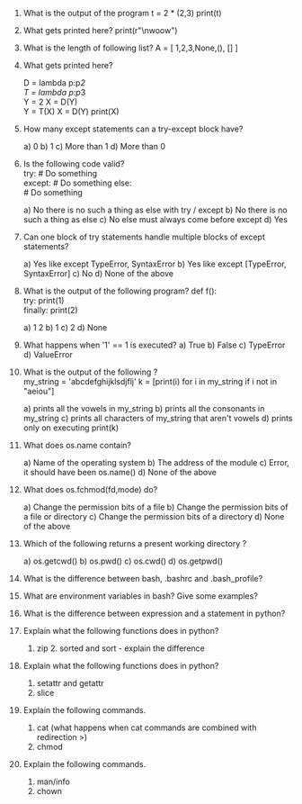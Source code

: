 1. What is the output of the program 
	t = 2 * (2,3)
	print(t)

2. What gets printed here? 
	print(r"\nwoow")

3. What is the length of following list?
	A = [ 1,2,3,None,(), [] ]

4. What gets printed here?

	D = lambda p:p*2                                                           
	T = lambda p:p*3                                                         
	Y = 2                                                                      	   X = D(Y)                                                                    
	Y = T(X)                                                                    	    X = D(Y)
	print(X)

5. How many except statements can a try-except block have?

	a) 0
	b) 1
	c) More than 1
	d) More than 0

6. Is the following code valid?                                   
	try:                                                                        		# Do something                                                    
	except:
		# Do something
	else:    
		# Do something

	a) No there is no such a thing as else with try / except
	b) No there is no such a thing as else
	c) No else must always come before except
	d) Yes

7. Can one block of try statements handle multiple blocks of except statements?

	a) Yes like except TypeError, SyntaxError
	b) Yes like except [TypeError, SyntaxError]
	c) No
	d) None of the above

8. What is the output of the following program? 
	def f():                                                                         
		try:                                                                     	print(1)                                                     
		finally:                                                                 	print(2)

	a) 1 2
	b) 1
	c) 2
	d) None

9. What happens when '1' == 1 is executed?
	a) True
	b) False
	c) TypeError
	d) ValueError

10. What is the output of the following ?                  
	my_string = 'abcdefghijklsdjflj'
	k = [print(i) for i in my_string if i not in "aeiou"]

	a) prints all the vowels in my_string
	b) prints all the consonants in my_string
	c) prints all characters of my_string that aren't vowels
	d) prints only on executing print(k)

11. What does os.name contain?
	
	a) Name of the operating system
	b) The address of the module
	c) Error, it should have been os.name()
	d) None of the above


12. What does os.fchmod(fd,mode) do?
	
	a) Change the permission bits of a file
	b) Change the permission bits of a file or directory
	c) Change the permission bits of a directory
	d) None of the above

13. Which of the following returns a present working directory ?
	
	a) os.getcwd()
	b) os.pwd()
	c) os.cwd()
	d) os.getpwd()

14. What is the difference between bash, .bashrc and .bash_profile?

15. What are environment variables in bash? Give some examples?

16. What is the difference between expression and a statement in python?

17. Explain what the following functions does in python?  
	1. zip                                                                     	   2. sorted and sort - explain the difference   

18. Explain what the following functions does in python?
	1. setattr and getattr                                                 
	2. slice

19. Explain the following commands.                    
	1. cat (what happens when cat commands are combined with redirection >)  
	2. chmod

20. Explain the following commands.  	                                                      
	1. man/info     
	2. chown
